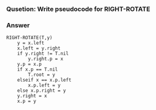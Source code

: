 ### Qusetion: Write pseudocode for RIGHT-ROTATE
### Answer
```
RIGHT-ROTATE(T,y)
    y = x.left
    x.left = y.right
    if y.right != T.nil
        y.right.p = x
    y.p = x.p
    if x.p == T.nil
        T.root = y
    elseif x == x.p.left
        x.p.left = y
    else x.p.right = y
    y.right = x
    x.p = y
```
